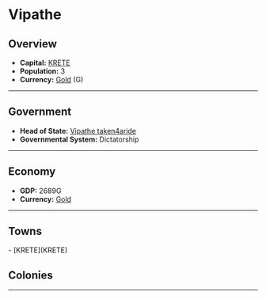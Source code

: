 # <!--NAME-->Vipathe<!--NAME-->

## Overview

- **Capital:** <!--CAPITAL_LINK-->[KRETE](town_KRETE)<!--CAPITAL_LINK-->
- **Population:** <!--POPULATION-->3<!--POPULATION-->
- **Currency:** <!--CURRENCY_LINK-->[Gold](currency_Gold)<!--CURRENCY_LINK--> (<!--CURRENCY_ABV-->G<!--CURRENCY_ABV-->)

---

## Government

- **Head of State:** <!--LEADER_TITLE_LINK-->[Vipathe taken4aride](user_taken4aride)<!--LEADER_TITLE_LINK-->
- **Governmental System:** <!--GOVERNMENT-->Dictatorship<!--GOVERNMENT-->

---

## Economy

- **GDP:** <!--GDP-->2689G<!--GDP-->
- **Currency:** <!--CURRENCY_LINK-->[Gold](currency_Gold)<!--CURRENCY_LINK-->

---

## Towns

<!--TOWNS-->- [KRETE](KRETE)<!--TOWNS-->

## Colonies

<!--COLONIES--><!--COLONIES-->

---